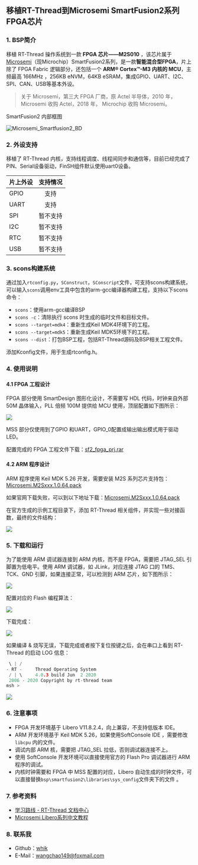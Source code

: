 ## 移植RT-Thread到Microsemi SmartFusion2系列FPGA芯片

### 1. BSP简介

移植 RT-Thread 操作系统到一款 **FPGA 芯片——M2S010** ，该芯片属于 [Microsemi](https://www.microsemi.com/)（现Microchip）SmartFusion2系列，是一款**智能混合型FPGA**，片上除了 FPGA Fabric 逻辑部分，还包括一个 **ARM® Cortex™-M3 内核的 MCU**，主频最高 166MHz ，256KB eNVM，64KB eSRAM，集成GPIO、UART、I2C、SPI、CAN、USB等基本外设。

> 关于 Microsemi，第三大 FPGA 厂商，原 Actel 半导体，2010 年，Microsemi 收购 Actel，2018 年， Microchip 收购 Microsemi。

SmartFusion2 内部框图

![Microsemi_Smartfusion2_BD](figures/Microsemi_Smartfusion2_BD.jpg)

### 2. 外设支持

移植了 RT-Thread 内核，支持线程调度、线程间同步和通信等，目前已经完成了PIN、Serial设备驱动，FinSH组件默认使用uart0设备。

| **片上外设**      | **支持情况** |
| :----------------- | :----------: |
| GPIO              |     支持     |
| UART              |     支持     |
| SPI               |   暂不支持    |
| I2C               |   暂不支持    |
| RTC               |   暂不支持   |
| USB        |   暂不支持   |

### 3. scons构建系统

通过加入`rtconfig.py`，`SConstruct`，`SConscript`文件，可支持scons构建系统，可以输入`scons`调用env工具中包含的arm-gcc编译器构建工程，支持以下scons命令：

- `scons`：使用arm-gcc编译BSP
- `scons -c`：清除执行 scons 时生成的临时文件和目标文件。
- `scons --target=mdk4`：重新生成Keil MDK4环境下的工程。
- `scons --target=mdk5`：重新生成Keil MDK5环境下的工程。
- `scons --dist`：打包BSP工程，包括RT-Thread源码及BSP相关工程文件。

添加Kconfig文件，用于生成rtconfig.h。

### 4. 使用说明

#### 4.1 FPGA 工程设计

FPGA 部分使用 SmartDesign 图形化设计，不需要写 HDL 代码，时钟来自外部 50M 晶体输入，PLL 倍频 100M 提供给 MCU 使用，顶层配置如下图所示：

![](figures/top_sd.jpg)

MSS 部分仅使用到了GPIO 和UART，GPIO_0配置成输出输出模式用于驱动LED。

配置完成的 FPGA 工程文件下载：[sf2_fpga_prj.rar](https://wcc-blog.oss-cn-beijing.aliyuncs.com/Libero/RT-Thread/sf2_fpga_prj.rar)

#### 4.2 ARM 程序设计

ARM 程序使用 Keil MDK 5.26 开发，需要安装 M2S 系列芯片支持包：[Microsemi.M2Sxxx.1.0.64.pack](http://www.actel-ip.com/repositories/CMSIS-Pack/Microsemi.M2Sxxx.1.0.64.pack)

如果官网下载失败，可以到以下地址下载：[Microsemi.M2Sxxx.1.0.64.pack](https://wcc-blog.oss-cn-beijing.aliyuncs.com/Libero/RT-Thread/Microsemi.M2Sxxx.1.0.64.pack)

在官方生成的示例工程目录下，添加 RT-Thread 相关组件，并实现一些对接函数，最终的文件结构：

![](figures/files.jpg)

### 5. 下载和运行

为了能使用 ARM 调试器连接到 ARM 内核，而不是 FPGA，需要把 JTAG_SEL 引脚置为低电平。使用 ARM 调试器，如 JLink，对应连接 JTAG 口的 TMS、TCK、GND 引脚，如果连接正常，可以检测到 ARM 芯片，如下图所示：

![](figures/jlink-ob.jpg)

配置对应的 Flash 编程算法：

![](figures/flash.jpg)

下载完成：

![](figures/finished.jpg)

如果编译 & 烧写无误，下载完成或者按下复位按键之后，会在串口上看到 RT-Thread 的启动 LOG 信息：

```c
 \ | /
- RT -     Thread Operating System
 / | \     4.0.3 build Jun  2 2020
 2006 - 2020 Copyright by rt-thread team
msh >
```

![](figures/log.jpg)

### 6. 注意事项

- FPGA 开发环境基于 Libero V11.8.2.4，向上兼容，不支持低版本 IDE。
- ARM 开发环境基于 Keil MDK 5.26，如果使用SoftConsole IDE ，需要修改 `libcpu` 内的文件。
- 调试内部 ARM 核，需要把 JTAG_SEL 拉低，否则调试器连接不上。
- 使用 SoftConsole 开发环境可以直接使用官方的 Flash Pro 调试器进行 ARM 程序的调试。
- 内核时钟需要和 FPGA 中 MSS 配置的对应，Libero 自动生成的时钟文件，可以直接替换`bsp\smartfusion2\libraries\sys_config`文件夹下的文件 。

### 7. 参考资料

- [学习路线 - RT-Thread 文档中心](https://www.rt-thread.org/document/site/)
- [Microsemi Libero系列中文教程](https://blog.csdn.net/whik1194/article/details/102901710)

### 8. 联系我

- Github：[whik](https://github.com/whik)
- E-Mail：wangchao149@foxmail.com
